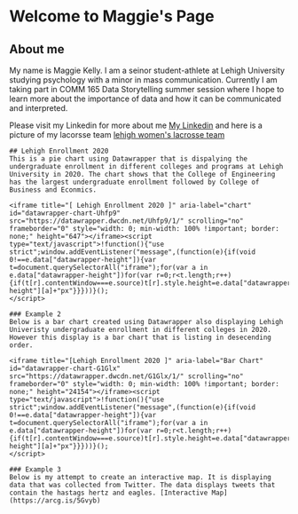 # Welcome to Maggie's Page


## About me
My name is Maggie Kelly. I am a seinor student-athlete at Lehigh University studying psychology with a minor in mass communication. Currently I am taking part in COMM 165 Data Storytelling summer session where I hope to learn more about the importance of data and how it can be communicated and interpreted. 




Please visit my Linkedin for more about me [My Linkedin](linkedin.com/in/maggie-kelly-603b751a8) and here is a picture of my lacorsse team [lehigh women's lacrosse team](https://gw-advance-prod-us-east-1.s3.amazonaws.com/uploads/campaign_image/name/605a0b49af9af5005889d18c/c534ed8b-014c-498a-b185-398aac011b58.jpeg)
```
## Lehigh Enrollment 2020
This is a pie chart using Datawrapper that is dispalying the undergraduate enrollment in different colleges and programs at Lehigh University in 2020. The chart shows that the College of Engineering has the largest undergraduate enrollment followed by College of Business and Econmics. 

<iframe title="[ Lehigh Enrollment 2020 ]" aria-label="chart" id="datawrapper-chart-Uhfp9" src="https://datawrapper.dwcdn.net/Uhfp9/1/" scrolling="no" frameborder="0" style="width: 0; min-width: 100% !important; border: none;" height="647"></iframe><script type="text/javascript">!function(){"use strict";window.addEventListener("message",(function(e){if(void 0!==e.data["datawrapper-height"]){var t=document.querySelectorAll("iframe");for(var a in e.data["datawrapper-height"])for(var r=0;r<t.length;r++){if(t[r].contentWindow===e.source)t[r].style.height=e.data["datawrapper-height"][a]+"px"}}}))}();
</script>

### Example 2
Below is a bar chart created using Datawrapper also displaying Lehigh Univeristy undergraduate enrollment in different colleges in 2020. However this display is a bar chart that is listing in desecending order. 

<iframe title="[Lehigh Enrollment 2020 ]" aria-label="Bar Chart" id="datawrapper-chart-G1Glx" src="https://datawrapper.dwcdn.net/G1Glx/1/" scrolling="no" frameborder="0" style="width: 0; min-width: 100% !important; border: none;" height="24154"></iframe><script type="text/javascript">!function(){"use strict";window.addEventListener("message",(function(e){if(void 0!==e.data["datawrapper-height"]){var t=document.querySelectorAll("iframe");for(var a in e.data["datawrapper-height"])for(var r=0;r<t.length;r++){if(t[r].contentWindow===e.source)t[r].style.height=e.data["datawrapper-height"][a]+"px"}}}))}();
</script>

### Example 3
Below is my attempt to create an interactive map. It is displaying data that was collected from Twitter. The data displays tweets that contain the hastags hertz and eagles. [Interactive Map](https://arcg.is/5Gvyb)
